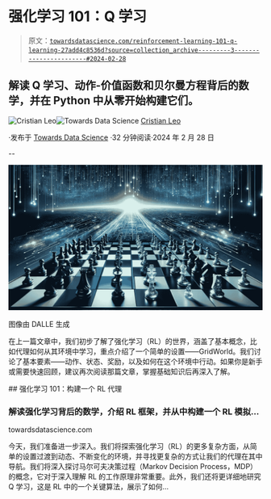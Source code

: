 # 强化学习 101：Q 学习

> 原文：[`towardsdatascience.com/reinforcement-learning-101-q-learning-27add4c8536d?source=collection_archive---------3-----------------------#2024-02-28`](https://towardsdatascience.com/reinforcement-learning-101-q-learning-27add4c8536d?source=collection_archive---------3-----------------------#2024-02-28)

## 解读 Q 学习、动作-价值函数和贝尔曼方程背后的数学，并在 Python 中从零开始构建它们。

[](https://medium.com/@cristianleo120?source=post_page---byline--27add4c8536d--------------------------------)![Cristian Leo](https://medium.com/@cristianleo120?source=post_page---byline--27add4c8536d--------------------------------)[](https://towardsdatascience.com/?source=post_page---byline--27add4c8536d--------------------------------)![Towards Data Science](https://towardsdatascience.com/?source=post_page---byline--27add4c8536d--------------------------------) [Cristian Leo](https://medium.com/@cristianleo120?source=post_page---byline--27add4c8536d--------------------------------)

·发布于 [Towards Data Science](https://towardsdatascience.com/?source=post_page---byline--27add4c8536d--------------------------------) ·32 分钟阅读·2024 年 2 月 28 日

--

![](img/0813814464a90ae4b67445650eaf0162.png)

图像由 DALLE 生成

在上一篇文章中，我们初步了解了强化学习（RL）的世界，涵盖了基本概念，比如代理如何从其环境中学习，重点介绍了一个简单的设置——GridWorld。我们讨论了基本要素——动作、状态、奖励，以及如何在这个环境中行动。如果你是新手或需要快速回顾，建议再次阅读那篇文章，掌握基础知识后再深入了解。

[](/reinforcement-learning-101-building-a-rl-agent-0431984ba178?source=post_page-----27add4c8536d--------------------------------) ## 强化学习 101：构建一个 RL 代理

### 解读强化学习背后的数学，介绍 RL 框架，并从中构建一个 RL 模拟…

towardsdatascience.com

今天，我们准备进一步深入。我们将探索强化学习（RL）的更多复杂方面，从简单的设置过渡到动态、不断变化的环境，并寻找更复杂的方式让我们的代理在其中导航。我们将深入探讨马尔可夫决策过程（Markov Decision Process，MDP）的概念，它对于深入理解 RL 的工作原理非常重要。此外，我们还将更详细地研究 Q 学习，这是 RL 中的一个关键算法，展示了如何…
